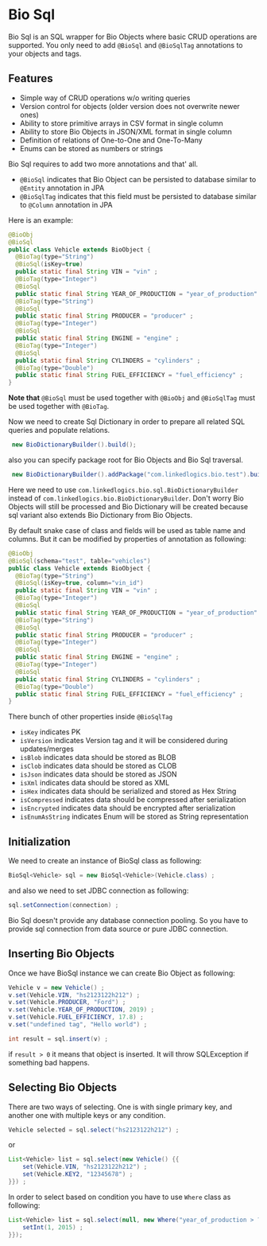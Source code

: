 # Bio Sql
Bio Sql is an SQL wrapper for Bio Objects where basic CRUD operations are supported. You only need to add ```@BioSql``` and ```@BioSqlTag``` annotations to your objects and tags. 

## Features
- Simple way of CRUD operations w/o writing queries
- Version control for objects (older version does not overwrite newer ones)
- Ability to store primitive arrays in CSV format in single column
- Ability to store Bio Objects in JSON/XML format in single column
- Definition of relations of One-to-One and One-To-Many
- Enums can be stored as numbers or strings

Bio Sql requires to add two more annotations and that' all. 
- ```@BioSql``` indicates that Bio Object can be persisted to database similar to ```@Entity``` annotation in JPA
- ```@BioSqlTag``` indicates that this field must be persisted to database similar to ```@Column``` annotation in JPA

Here is an example:

```java
@BioObj
@BioSql
public class Vehicle extends BioObject {
  @BioTag(type="String")
  @BioSql(isKey=true)
  public static final String VIN = "vin" ;
  @BioTag(type="Integer")
  @BioSql
  public static final String YEAR_OF_PRODUCTION = "year_of_production" ;
  @BioTag(type="String")
  @BioSql
  public static final String PRODUCER = "producer" ;
  @BioTag(type="Integer")
  @BioSql
  public static final String ENGINE = "engine" ;
  @BioTag(type="Integer")
  @BioSql
  public static final String CYLINDERS = "cylinders" ;
  @BioTag(type="Double")
  public static final String FUEL_EFFICIENCY = "fuel_efficiency" ;
}
```

**Note that** ```@BioSql``` must be used together with ```@BioObj``` and ```@BioSqlTag``` must be used together with ```@BioTag```.

Now we need to create Sql Dictionary in order to prepare all related SQL queries and populate relations.
```java
 new BioDictionaryBuilder().build(); 
```
 also you can specify package root for Bio Objects and Bio Sql traversal.
```java
 new BioDictionaryBuilder().addPackage("com.linkedlogics.bio.test").build();
```
Here we need to use ```com.linkedlogics.bio.sql.BioDictionaryBuilder``` instead of ```com.linkedlogics.bio.BioDictionaryBuilder```. Don't worry Bio Objects will still be processed and Bio Dictionary will be created because sql variant also extends Bio Dictionary from Bio Objects.
 
By default snake case of class and fields will be used as table name and columns. But it can be modified by properties of annotation as following:
```java
@BioObj
@BioSql(schema="test", table="vehicles")
public class Vehicle extends BioObject {
  @BioTag(type="String")
  @BioSql(isKey=true, column="vin_id")
  public static final String VIN = "vin" ;
  @BioTag(type="Integer")
  @BioSql
  public static final String YEAR_OF_PRODUCTION = "year_of_production" ;
  @BioTag(type="String")
  @BioSql
  public static final String PRODUCER = "producer" ;
  @BioTag(type="Integer")
  @BioSql
  public static final String ENGINE = "engine" ;
  @BioTag(type="Integer")
  @BioSql
  public static final String CYLINDERS = "cylinders" ;
  @BioTag(type="Double")
  public static final String FUEL_EFFICIENCY = "fuel_efficiency" ;
}
```
There bunch of other properties inside ```@BioSqlTag```
- ```isKey```               indicates PK
- ```isVersion```           indicates Version tag and it will be considered during updates/merges
- ```isBlob```          indicates data should be stored as BLOB
- ```isClob```          indicates data should be stored as CLOB
- ```isJson```          indicates data should be stored as JSON
- ```isXml```               indicates data should be stored as XML
- ```isHex```               indicates data should be serialized and stored as Hex String
- ```isCompressed```        indicates data should be compressed after serialization
- ```isEncrypted```         indicates data should be encrypted after serialization
- ```isEnumAsString```  indicates Enum will be stored as String representation

## Initialization 
We need to create an instance of BioSql class as following:
```java
BioSql<Vehicle> sql = new BioSql<Vehicle>(Vehicle.class) ;
```
and also we need to set JDBC connection as following:
```java
sql.setConnection(connection) ;
```
Bio Sql doesn't provide any database connection pooling. So you have to provide sql connection from data source or pure JDBC connection.
 
## Inserting Bio Objects
Once we have BioSql instance we can create Bio Object as following:
```java
Vehicle v = new Vehicle() ;
v.set(Vehicle.VIN, "hs2123122h212") ;
v.set(Vehicle.PRODUCER, "Ford") ;
v.set(Vehicle.YEAR_OF_PRODUCTION, 2019) ;
v.set(Vehicle.FUEL_EFFICIENCY, 17.8) ;
v.set("undefined tag", "Hello world") ;

int result = sql.insert(v) ;
```
if ```result > 0``` it means that object is inserted. It will throw SQLException if something bad happens.

## Selecting Bio Objects
There are two ways of selecting. One is with single primary key, and another one with multiple keys or any condition.
```java
Vehicle selected = sql.select("hs2123122h212") ;
```
or 
```java
List<Vehicle> list = sql.select(new Vehicle() {{
    set(Vehicle.VIN, "hs2123122h212") ;
    set(Vehicle.KEY2, "12345678") ;
}}) ;
```
In order to select based on condition you have to use ```Where``` class as following:
```java
List<Vehicle> list = sql.select(null, new Where("year_of_production > ?") {{
    setInt(1, 2015) ;
}});
```
